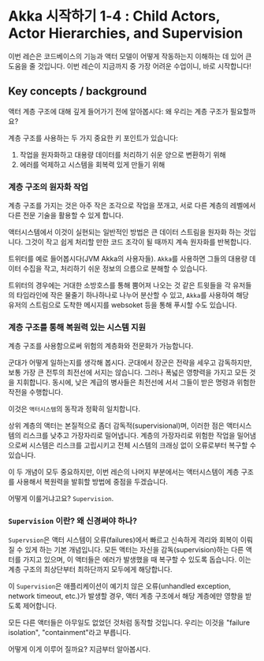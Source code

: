 # Akka 시작하기 1-4 : Child Actors, Actor Hierarchies, and Supervision
이번 레슨은 코드베이스의 기능과 액터 모델이 어떻게 작동하는지 이해하는 데 있어 큰 도움을 줄 것입니다.
이번 레슨이 지금까지 중 가장 어려운 수업이니, 바로 시작합니다!

## Key concepts / background
액터 계층 구조에 대해 깊게 들어가기 전에 알아봅시다: 왜 우리는 계층 구조가 필요할까요?

계층 구조를 사용하는 두 가지 중요한 키 포인트가 있습니다:
1. 작업을 원자화하고 대용량 데이터를 처리하기 쉬운 양으로 변환하기 위해
2. 에러를 억제하고 시스템을 회복력 있게 만들기 위해

### 계층 구조의 원자화 작업
계층 구조를 가지는 것은 아주 작은 조각으로 작업을 쪼개고, 서로 다른 계층의 레벨에서 다른 전문 기술을 활용할 수 있게 합니다.

액터시스템에서 이것이 실현되는 일반적인 방법은 큰 데이터 스트림을 원자화 하는 것입니다. 그것이 작고 쉽게 처리할 만한 코드 조각이 될 때까지 계속 원자화를 반복합니다.

트위터를 예로 들어봅시다(JVM Akka의 사용자들). `Akka`를 사용하면 그들의 대용량 데이터 수집을 작고, 처리하기 쉬운 정보의 으름으로 분해할 수 있습니다.

트위터의 경우에는 거대한 소방호스를 통해 뿜어져 나오는 것 같은 트윗들을 각 유저들의 타임라인에 작은 물줄기 하나하나로 나누어 분산할 수 있고, `Akka`를 사용하여 해당 유저의 스트림으로 도착한 메시지를 websoket 등을 통해 푸시할 수도 있습니다. 

### 계층 구조를 통해 복원력 있는 시스템 지원
계층 구조를 사용함으로써 위험의 계층화와 전문화가 가능합니다.

군대가 어떻게 일하는지를 생각해 봅시다. 군대에서 장군은 전략을 세우고 감독하지만, 보통 가장 큰 전투의 최전선에 서지는 않습니다. 그러나 폭넓은 영향력을 가지고 모든 것을 지휘합니다. 동시에, 낮은 계급의 병사들은 최전선에 서서 그들이 받은 명령과 위험한 작전을 수행합니다.

이것은 `액터시스템`의 동작과 정확히 일치합니다.

상위 계층의 액터는 본질적으로 좀더 감독적(supervisional)며, 이러한 점은 액터시스템의 리스크를 낮추고 가장자리로 밀어냅니다. 계층의 가장자리로 위험한 작업을 밀어냄으로써 시스템은 리스크를 고립시키고 전체 시스템의 크래싱 없이 오류로부터 복구할 수 있습니다.

이 두 개념이 모두 중요하지만, 이번 레슨의 나머지 부분에서는 액터시스템이 계층 구조를 사용해서 복원력을 발휘할 방법에 중점을 두겠습니다.

어떻게 이룰거냐고요? `Supervision`.

### `Supervision` 이란? 왜 신경써야 하나?
`Supervsion`은 액터 시스템이 오류(failures)에서 빠르고 신속하게 격리와 회복이 이뤄질 수 있게 하는 기본 개념입니다. 모든 액터는 자신을 감독(supervision)하는 다른 액터를 가지고 있으며, 이 액터들은 에러가 발생했을 때 복구할 수 있도록 돕습니다. 이는 계층 구조의 최상단부터 최하단까지 모두에게 해당합니다.

이 `Supervision`은 애플리케이션이 예기치 않은 오류(unhandled exception, network timeout, etc.)가 발생할 경우, 액터 계층 구조에서 해당 계층에만 영향을 받도록 제어합니다.

모든 다른 액터들은 아무일도 없었던 것처럼 동작할 것입니다. 우리는 이것을 "failure isolation", "containment"라고 부릅니다.

어떻게 이게 이루어 질까요? 지금부터 알아봅시다.

